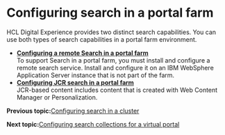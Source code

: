 # Configuring search in a portal farm

HCL Digital Experience provides two distinct search capabilities. You can use both types of search capabilities in a portal farm environment.

-   **[Configuring a remote Search in a portal farm](../install/farm_psearch.md)**  
To support Search in a portal farm, you must install and configure a remote search service. Install and configure it on an IBM WebSphere Application Server instance that is not part of the farm.
-   **[Configuring JCR search in a portal farm](../install/farm_install_search.md)**  
JCR-based content includes content that is created with Web Content Manager or Personalization.


**Previous topic:**[Configuring search in a cluster](../config/config_search_clus.md)

**Next topic:**[Configuring search collections for a virtual portal](../admin-system/advp_tsk_cgf_srchcoll.md)


